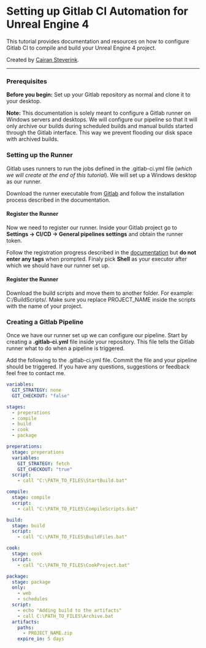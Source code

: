 # Setting up Gitlab CI Automation for Unreal Engine 4

This tutorial provides documentation and resources on how to configure Gitlab CI to compile and build your Unreal Engine 4 project.

Created by [Cairan Steverink](https://cairansteverink.nl).

---

### Prerequisites

**Before you begin:** Set up your Gitlab repository as normal and clone it to your desktop.

**Note:** This documentation is solely meant to configure a Gitlab runner on Windows servers and desktops.
We will configure our pipeline so that it will only archive our builds during scheduled builds and manual builds started through the Gitlab interface. This way we prevent flooding our disk space with archived builds.

### Setting up the Runner

Gitlab uses runners to run the jobs defined in the .gitlab-ci.yml file (_which we will create at the end of this tutorial_). We will set up a Windows desktop as our runner.

Download the runner executable from [Gitlab](https://docs.gitlab.com/runner/install/windows.html) and follow the installation process described in the documentation.

#### Register the Runner

Now we need to register our runner. Inside your Gitlab project go to **Settings -> CI/CD -> General pipelines settings** and obtain the runner token.

Follow the registration progress described in the [documentation](https://docs.gitlab.com/runner/register/#windows) but **do not enter any tags** when prompted. Finaly pick **Shell** as your executor after which we should have our runner set up.

#### Register the Runner

Download the build scripts and move them to another folder. For example: C:/BuildScripts/.
Make sure you replace PROJECT_NAME inside the scripts with the name of your project.

### Creating a Gitlab Pipeline

Once we have our runner set up we can configure our pipeline. Start by creating a **.gitlab-ci.yml** file inside your repository. This file tells the Gitlab runner what to do when a pipeline is triggered.

Add the following to the .gitlab-ci.yml file. Commit the file and your pipeline should be triggered. If you have any questions, suggestions or feedback feel free to contact me.

```yml
variables:
  GIT_STRATEGY: none
  GIT_CHECKOUT: "false"

stages:
  - preperations
  - compile
  - build
  - cook
  - package

preperations:
  stage: preperations
  variables:
    GIT_STRATEGY: fetch
    GIT_CHECKOUT: "true"
  script:
    - call "C:\PATH_TO_FILES\StartBuild.bat"

compile:
  stage: compile
  script:
    - call "C:\PATH_TO_FILES\CompileScripts.bat"

build:
  stage: build
  script:
    - call "C:\PATH_TO_FILES\BuildFiles.bat"

cook:
  stage: cook
  script: 
    - call "C:\PATH_TO_FILES\CookProject.bat"

package:
  stage: package
  only:
    - web
    - schedules
  script:
    - echo "Adding build to the artifacts"
    - call C:\PATH_TO_FILES\Archive.bat
  artifacts:
    paths:
      - PROJECT_NAME.zip
    expire_in: 5 days
```


